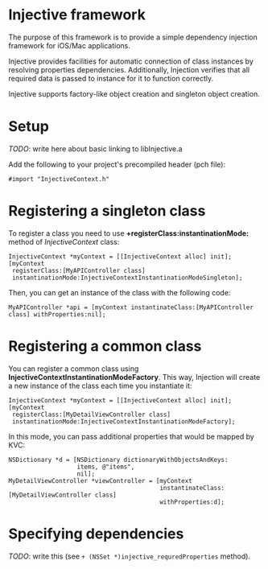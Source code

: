 Injective framework
===================

The purpose of this framework is to provide a simple dependency injection  framework for iOS/Mac applications.

Injective provides facilities for automatic connection of class instances by resolving properties dependencies. Additionally, Injection verifies that all required data is passed to instance for it to function correctly.

Injective supports factory-like object creation and singleton object creation.

Setup
=====

*TODO*: write here about basic linking to libInjective.a

Add the following to your project's precompiled header (pch file):

    #import "InjectiveContext.h"

Registering a singleton class
=============================

To register a class you need to use **+registerClass:instantinationMode:**  method of *InjectiveContext* class:

    InjectiveContext *myContext = [[InjectiveContext alloc] init];
    [myContext
     registerClass:[MyAPIController class]
     instantinationMode:InjectiveContextInstantinationModeSingleton];

Then, you can get an instance of the class with the following code:

    MyAPIController *api = [myContext instantinateClass:[MyAPIController class] withProperties:nil];

Registering a common class
==========================

You can register a common class using **InjectiveContextInstantinationModeFactory**. This way, Injection will create a new instance of the class each time you instantiate it:

    InjectiveContext *myContext = [[InjectiveContext alloc] init];
    [myContext
     registerClass:[MyDetailViewController class]
     instantinationMode:InjectiveContextInstantinationModeFactory];

In this mode, you can pass additional properties that would be mapped by KVC:

    NSDictionary *d = [NSDictionary dictionaryWithObjectsAndKeys:
                       items, @"items",
                       nil];
    MyDetailViewController *viewController = [myContext
                                              instantinateClass:[MyDetailViewController class] 
                                              withProperties:d];

Specifying dependencies
=======================

*TODO*: write this (see `+ (NSSet *)injective_requredProperties` method).